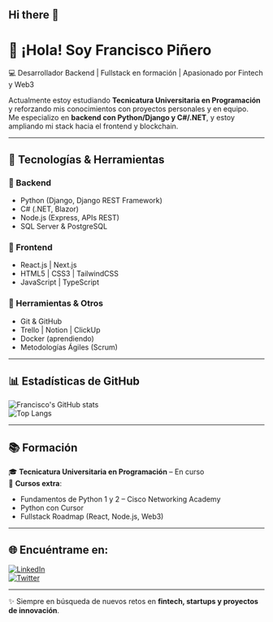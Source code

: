 ## Hi there 👋
# 👋 ¡Hola! Soy Francisco Piñero  

💻 Desarrollador Backend | Fullstack en formación | Apasionado por Fintech y Web3  

Actualmente estoy estudiando **Tecnicatura Universitaria en Programación** y reforzando mis conocimientos con proyectos personales y en equipo.  
Me especializo en **backend con Python/Django y C#/.NET**, y estoy ampliando mi stack hacia el frontend y blockchain.  

---

## 🚀 Tecnologías & Herramientas  

### 🔹 Backend  
- Python (Django, Django REST Framework)  
- C# (.NET, Blazor)  
- Node.js (Express, APIs REST)  
- SQL Server & PostgreSQL  

### 🔹 Frontend  
- React.js | Next.js  
- HTML5 | CSS3 | TailwindCSS  
- JavaScript | TypeScript  

### 🔹 Herramientas & Otros  
- Git & GitHub  
- Trello | Notion | ClickUp  
- Docker (aprendiendo)  
- Metodologías Ágiles (Scrum)   

---

## 📊 Estadísticas de GitHub  

![Francisco's GitHub stats](https://github-readme-stats.vercel.app/api?username=FranciscoPinero&show_icons=true&theme=radical)  
![Top Langs](https://github-readme-stats.vercel.app/api/top-langs/?username=FranciscoPinero&layout=compact&theme=radical)  

---

## 📚 Formación  

🎓 **Tecnicatura Universitaria en Programación** – En curso  
📘 **Cursos extra**:  
- Fundamentos de Python 1 y 2 – Cisco Networking Academy  
- Python con Cursor
- Fullstack Roadmap (React, Node.js, Web3)  

---

## 🌐 Encuéntrame en:  

[![LinkedIn](https://img.shields.io/badge/LinkedIn-0077B5?style=for-the-badge&logo=linkedin&logoColor=white)](https://www.linkedin.com/in/frannpinero/)  
[![Twitter](https://img.shields.io/badge/Twitter-1DA1F2?style=for-the-badge&logo=twitter&logoColor=white)](https://x.com/frannpinero)   

---

✨ Siempre en búsqueda de nuevos retos en **fintech, startups y proyectos de innovación**.
